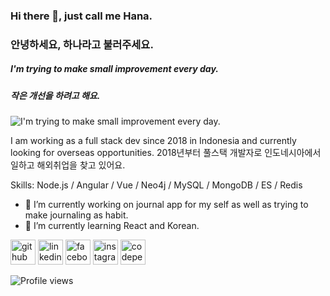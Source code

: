 ### Hi there 👋, just call me Hana.
### 안녕하세요, 하나라고 불러주세요.
##### I'm trying to make small improvement every day.
##### 작은 개선을 하려고 해요.

![I'm trying to make small improvement every day.](https://images.unsplash.com/photo-1502101872923-d48509bff386?ixlib=rb-1.2.1&ixid=MnwxMjA3fDB8MHxwaG90by1wYWdlfHx8fGVufDB8fHx8&auto=format&fit=crop&w=1032&h=400&q=80)

I am working as a full stack dev since 2018 in Indonesia and currently looking for overseas opportunities.
2018년부터 풀스택 개발자로 인도네시아에서 일하고 해외취업을 찾고 있어요.

Skills: Node.js / Angular / Vue / Neo4j / MySQL / MongoDB / ES / Redis

- 🔭 I’m currently working on journal app for my self as well as trying to make journaling as habit.
- 🌱 I’m currently learning React and Korean. 


[<img src='https://cdn.jsdelivr.net/npm/simple-icons@3.0.1/icons/github.svg' alt='github' height='40'>](https://github.com/aliyanamu)  [<img src='https://cdn.jsdelivr.net/npm/simple-icons@3.0.1/icons/linkedin.svg' alt='linkedin' height='40'>](https://www.linkedin.com/in/hana-aliyah-mufidah/)  [<img src='https://cdn.jsdelivr.net/npm/simple-icons@3.0.1/icons/facebook.svg' alt='facebook' height='40'>](https://www.facebook.com/ifortland)  [<img src='https://cdn.jsdelivr.net/npm/simple-icons@3.0.1/icons/instagram.svg' alt='instagram' height='40'>](https://www.instagram.com/hanalyh/)  [<img src='https://cdn.jsdelivr.net/npm/simple-icons@3.0.1/icons/codepen.svg' alt='codepen' height='40'>](https://codepen.io/HanaAl)  

![Profile views](https://gpvc.arturio.dev/aliyanamu) 

<!--
**aliyanamu/aliyanamu** is a ✨ _special_ ✨ repository because its `README.md` (this file) appears on your GitHub profile.

Here are some ideas to get you started:
- 👯 I’m looking to collaborate on ...
- 🤔 I’m looking for help with ...
- 💬 Ask me about ...
- 📫 How to reach me: ...
- 😄 Pronouns: ...
- ⚡ Fun fact: ...
-->
